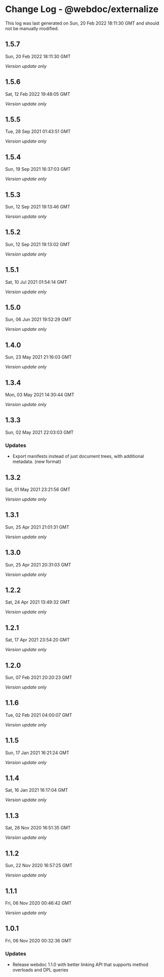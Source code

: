# Change Log - @webdoc/externalize

This log was last generated on Sun, 20 Feb 2022 18:11:30 GMT and should not be manually modified.

## 1.5.7
Sun, 20 Feb 2022 18:11:30 GMT

*Version update only*

## 1.5.6
Sat, 12 Feb 2022 19:48:05 GMT

*Version update only*

## 1.5.5
Tue, 28 Sep 2021 01:43:51 GMT

*Version update only*

## 1.5.4
Sun, 19 Sep 2021 16:37:03 GMT

*Version update only*

## 1.5.3
Sun, 12 Sep 2021 19:13:46 GMT

*Version update only*

## 1.5.2
Sun, 12 Sep 2021 19:13:02 GMT

*Version update only*

## 1.5.1
Sat, 10 Jul 2021 01:54:14 GMT

*Version update only*

## 1.5.0
Sun, 06 Jun 2021 19:52:29 GMT

*Version update only*

## 1.4.0
Sun, 23 May 2021 21:16:03 GMT

*Version update only*

## 1.3.4
Mon, 03 May 2021 14:30:44 GMT

*Version update only*

## 1.3.3
Sun, 02 May 2021 22:03:03 GMT

### Updates

- Export manifests instead of just document trees, with additional metadata. (new format)

## 1.3.2
Sat, 01 May 2021 23:21:56 GMT

*Version update only*

## 1.3.1
Sun, 25 Apr 2021 21:01:31 GMT

*Version update only*

## 1.3.0
Sun, 25 Apr 2021 20:31:03 GMT

*Version update only*

## 1.2.2
Sat, 24 Apr 2021 13:49:32 GMT

*Version update only*

## 1.2.1
Sat, 17 Apr 2021 23:54:20 GMT

*Version update only*

## 1.2.0
Sun, 07 Feb 2021 20:20:23 GMT

*Version update only*

## 1.1.6
Tue, 02 Feb 2021 04:00:07 GMT

*Version update only*

## 1.1.5
Sun, 17 Jan 2021 16:21:24 GMT

*Version update only*

## 1.1.4
Sat, 16 Jan 2021 16:17:04 GMT

*Version update only*

## 1.1.3
Sat, 28 Nov 2020 16:51:35 GMT

*Version update only*

## 1.1.2
Sun, 22 Nov 2020 16:57:25 GMT

*Version update only*

## 1.1.1
Fri, 06 Nov 2020 00:46:42 GMT

*Version update only*

## 1.0.1
Fri, 06 Nov 2020 00:32:36 GMT

### Updates

- Release webdoc 1.1.0 with better linking API that supports method overloads and DPL queries

